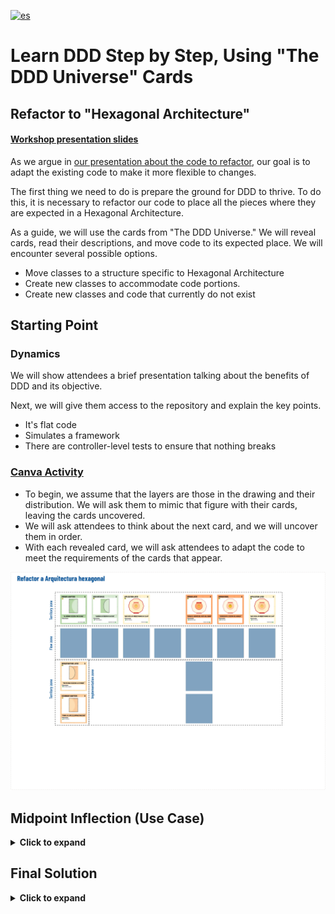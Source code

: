 [![es](https://img.shields.io/badge/lang-es-green.svg)](../es/refactor-a-arquitectura-hexagonal.md)

# Learn DDD Step by Step, Using "The DDD Universe" Cards

## Refactor to "Hexagonal Architecture"

#### [Workshop presentation slides](https://docs.google.com/presentation/d/17RkrZKJLPwlBhgMuD4ze4J0B2rVFChJ4Po-1e-lSJBU/edit?usp=sharing)

As we argue in [our presentation about the code to refactor](../../README.md), our goal is to adapt the existing code to make it more flexible to changes.

The first thing we need to do is prepare the ground for DDD to thrive. To do this, it is necessary to refactor our code to place all the pieces where they are expected in a Hexagonal Architecture.

As a guide, we will use the cards from "The DDD Universe." We will reveal cards, read their descriptions, and move code to its expected place. We will encounter several possible options.

- Move classes to a structure specific to Hexagonal Architecture
- Create new classes to accommodate code portions.
- Create new classes and code that currently do not exist

## Starting Point

### Dynamics

We will show attendees a brief presentation talking about the benefits of DDD and its objective.

Next, we will give them access to the repository and explain the key points.

- It's flat code
- Simulates a framework
- There are controller-level tests to ensure that nothing breaks


### [Canva Activity](https://www.canva.com/design/DAF6VDIfdkE/jBve6kYf6zX9ly9tyEToNA/edit?utm_content=DAF6VDIfdkE&utm_campaign=designshare&utm_medium=link2&utm_source=sharebutton)

- To begin, we assume that the layers are those in the drawing and their distribution. We will ask them to mimic that figure with their cards, leaving the cards uncovered.
- We will ask attendees to think about the next card, and we will uncover them in order.
- With each revealed card, we will ask attendees to adapt the code to meet the requirements of the cards that appear.

![refactor-to-hexagonal-architecture](../es/refactor-a-arquitectura-hexagonal.webp)

## Midpoint Inflection (Use Case)

<details>
  <summary><b>Click to expand</b></summary>

### Dynamics

- We must stop here to discuss the responsibilities of the use case (Look for information in books).
- Link to the website to see in detail the explanation of the use case

![refactor-to-hexagonal-architecture-midpoint](../es/refactor-a-arquitectura-hexagonal-2.webp)
</details>

## Final Solution

<details>
  <summary><b>Click to expand</b></summary>

### Dynamics

- Open debate about the importance of ensuring that a command does not return information.
- Refactor code to meet expectations

![refactor-to-hexagonal-architecture-final](../es/refactor-a-arquitectura-hexagonal-3.webp)
</details>
